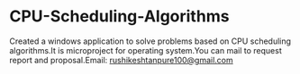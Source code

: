 # CPU-Scheduling-Algorithms
Created a windows application to solve problems based on CPU scheduling algorithms.It is microproject for operating system.You can mail to request report and proposal.Email: rushikeshtanpure100@gmail.com

